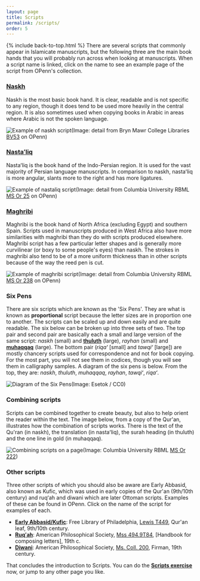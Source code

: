```yaml
---
layout: page
title: Scripts
permalink: /scripts/
order: 5
---
```

{% include back-to-top.html %}
There are several scripts that commonly appear in Islamicate manuscripts, but the following three are the main book hands that you will probably run across when looking at manuscripts. When a script name is linked, click on the name to see an example page of the script from OPenn's collection.

### [Naskh](http://openn.library.upenn.edu/Data/0032/ms_or_178/data/web/6929_0010_web.jpg)
Naskh is the most basic book hand. It is clear, readable and is not specific to any region, though it does tend to be used more heavily in the central region. It is also sometimes used when copying books in Arabic in areas where Arabic is not the spoken language.

![Example of naskh script](/islamicmss/assets/naskh.jpg)(Image: detail from Bryn Mawr College Libraries [BV53](http://openn.library.upenn.edu/Data/0003/html/bv_053.html) on OPenn)

### [Nastaʻliq](http://openn.library.upenn.edu/Data/0001/ljs43/data/web/0116_0026_web.jpg)
Nastaʻliq is the book hand of the Indo-Persian region. It is used for the vast majority of Persian language manuscripts. In comparison to naskh, nastaʻliq is more angular, slants more to the right and has more ligatures.

![Example of nastaliq script](/islamicmss/assets/nastaliq.jpg)(Image: detail from Columbia University RBML [MS Or 25](http://openn.library.upenn.edu/Data/0032/html/ms_or_025.html) on OPenn)

### [Maghribi](http://openn.library.upenn.edu/Data/0002/misc_mss_box24_fldr3/data/web/7098_0000_web.jpg)
Maghribi is the book hand of North Africa (excluding Egypt) and southern Spain. Scripts used in manuscripts produced in West Africa also have more similarities with maghribi than they do with scripts produced elsewhere. Maghribi script has a few particular letter shapes and is generally more curvilinear (or boxy to some people's eyes) than naskh. The strokes in maghribi also tend to be of a more uniform thickness than in other scripts because of the way the reed pen is cut.

![Example of maghribi script](/islamicmss/assets/maghribi.jpg)(Image: detail from Columbia University RBML [MS Or 238](http://openn.library.upenn.edu/Data/0032/html/ms_or_238.html) on OPenn)

### Six Pens

There are six scripts which are known as the 'Six Pens'. They are what is known as **proportional** script because the letter sizes are in proportion one to another. The scripts can be scaled up and down easily and are quite readable. The six below can be broken up into three sets of two. The top pair and second pair are basically each a small and large version of the same script: *naskh* (small) and [**thuluth**](http://openn.library.upenn.edu/Data/0023/lewis_o_042/data/web/9215_0010_web.jpg) (large), *rayhan* (small) and [**muhaqqaq**](http://openn.library.upenn.edu/Data/0032/ms_or_402/data/web/9775_0000_web.jpg) (large). The bottom pair (*riqaʻ* [small] and *tawqiʻ* [large]) are mostly chancery scripts used for correspondence and not for book copying. For the most part, you will not see them in codices, though you will see them in calligraphy samples. A diagram of the six pens is below. From the top, they are: *naskh*, *thuluth*, *muhaqqaq*, *rayhan*, *tawqiʻ*, *riqaʻ*.

![Diagram of the Six Pens](https://upload.wikimedia.org/wikipedia/commons/3/32/Six_arabic_scripts.png)(Image: Esetok / CC0)

### Combining scripts

Scripts can be combined together to create beauty, but also to help orient the reader within the text. The image below, from a copy of the Qur'an, illustrates how the combination of scripts works. There is the text of the Qu'ran (in naskh), the translation (in nastaʻliq), the surah heading (in thuluth) and the one line in gold (in muhaqqaq).

![Combining scripts on a page](http://openn.library.upenn.edu/Data/0032/ms_or_222/data/web/6937_0598_web.jpg)(Image: Columbia University RBML [MS Or 222](http://openn.library.upenn.edu/Data/0032/html/ms_or_222.html))

### Other scripts

Three other scripts of which you should also be aware are Early Abbasid, also known as Kufic, which was used in early copies of the Qur'an (9th/10th century) and ruqʻah and diwani which are later Ottoman scripts. Examples of these can be found in OPenn. Click on the name of the script for examples of each.

- [**Early Abbasid/Kufic**](http://openn.library.upenn.edu/Data/0023/lewis_t449/data/web/8928_0000_web.jpg): Free Library of Philadelphia, [Lewis T449](http://openn.library.upenn.edu/Data/0023/html/lewis_t449.html), Qur'an leaf, 9th/10th century.
- [**Ruqʻah**](http://openn.library.upenn.edu/Data/0043/Mss_494_9_T84/data/web/9785_0008_web.jpg): American Philosophical Society, [Mss 494.9T84](http://openn.library.upenn.edu/Data/0043/html/Mss_494_9_T84.html), [Handbook for composing letters], 19th c.
- [**Diwani**](http://openn.library.upenn.edu/Data/0043/mscoll200_firman/data/web/9676_0002_web.jpg): American Philosophical Society, [Ms. Coll. 200](http://openn.library.upenn.edu/Data/0043/html/mscoll200_firman.html), Firman, 19th century.

That concludes the introduction to Scripts. You can do the [**Scripts exercise**](https://forms.gle/mkfQZnUtukct1gtf9) now, or jump to any other page you like.
